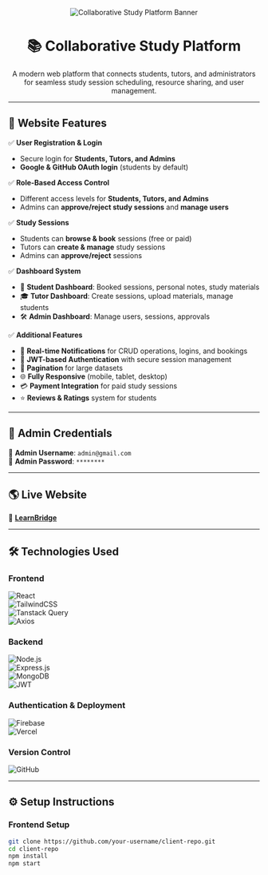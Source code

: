 <p align="center">
  <img src="YOUR_BANNER_IMAGE_URL_HERE" alt="Collaborative Study Platform Banner" />
</p>

<h1 align="center">📚 Collaborative Study Platform</h1>

<p align="center">
  A modern web platform that connects students, tutors, and administrators for seamless study session scheduling, resource sharing, and user management.
</p>

---

## 🌟 Website Features  

✅ **User Registration & Login**  
- Secure login for **Students, Tutors, and Admins**  
- **Google & GitHub OAuth login** (students by default)  

✅ **Role-Based Access Control**  
- Different access levels for **Students, Tutors, and Admins**  
- Admins can **approve/reject study sessions** and **manage users**  

✅ **Study Sessions**  
- Students can **browse & book** sessions (free or paid)  
- Tutors can **create & manage** study sessions  
- Admins can **approve/reject** sessions  

✅ **Dashboard System**  
- 📖 **Student Dashboard**: Booked sessions, personal notes, study materials  
- 🎓 **Tutor Dashboard**: Create sessions, upload materials, manage students  
- 🛠 **Admin Dashboard**: Manage users, sessions, approvals  

✅ **Additional Features**  
- 📢 **Real-time Notifications** for CRUD operations, logins, and bookings  
- 🔑 **JWT-based Authentication** with secure session management  
- 📑 **Pagination** for large datasets  
- 🌐 **Fully Responsive** (mobile, tablet, desktop)  
- 💳 **Payment Integration** for paid study sessions  
- ⭐ **Reviews & Ratings** system for students  

---

## 🔑 **Admin Credentials**  

📧 **Admin Username**: `admin@gmail.com`  
🔑 **Admin Password**: `********`  

---

## 🌎 **Live Website**  

🔗 **[LearnBridge](https://learnbridge-6f2b3.web.app/)**  

---



## 🛠 **Technologies Used**  

### **Frontend**  
![React](https://img.shields.io/badge/React-61DAFB?style=for-the-badge&logo=react&logoColor=black)  
![TailwindCSS](https://img.shields.io/badge/TailwindCSS-06B6D4?style=for-the-badge&logo=tailwindcss&logoColor=white)  
![Tanstack Query](https://img.shields.io/badge/Tanstack_Query-FF4154?style=for-the-badge&logo=react-query&logoColor=white)  
![Axios](https://img.shields.io/badge/Axios-5A29E4?style=for-the-badge)  

### **Backend**  
![Node.js](https://img.shields.io/badge/Node.js-339933?style=for-the-badge&logo=nodedotjs&logoColor=white)  
![Express.js](https://img.shields.io/badge/Express.js-000000?style=for-the-badge&logo=express&logoColor=white)  
![MongoDB](https://img.shields.io/badge/MongoDB-47A248?style=for-the-badge&logo=mongodb&logoColor=white)  
![JWT](https://img.shields.io/badge/JWT-black?style=for-the-badge&logo=jsonwebtoken)  

### **Authentication & Deployment**  
![Firebase](https://img.shields.io/badge/Firebase-FFCA28?style=for-the-badge&logo=firebase&logoColor=black)  
![Vercel](https://img.shields.io/badge/Vercel-000000?style=for-the-badge&logo=vercel&logoColor=white)  

### **Version Control**  
![GitHub](https://img.shields.io/badge/GitHub-181717?style=for-the-badge&logo=github&logoColor=white)  

---

## ⚙️ **Setup Instructions**  

### **Frontend Setup**  
```sh
git clone https://github.com/your-username/client-repo.git
cd client-repo
npm install
npm start
